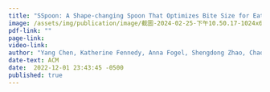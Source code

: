 ```yaml
---
title: "SSpoon: A Shape-changing Spoon That Optimizes Bite Size for Eating Rate Regulation. "
image: /assets/img/publication/image/截圖-2024-02-25-下午10.50.17-1024x655.png
pdf-link: ""
page-link:
video-link:
author: "Yang Chen, Katherine Fennedy, Anna Fogel, Shengdong Zhao, Chao Zhang, Lijuan Liu, Ching Chiuan Yen"
date-text: ACM
date:  2022-12-01 23:43:45 -0500
published: true
---
```


